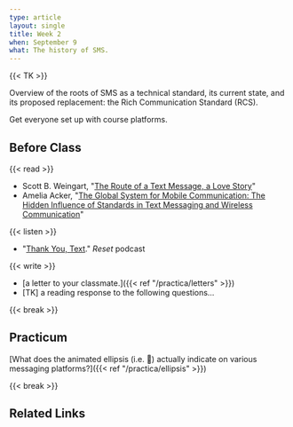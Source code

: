 ```yaml
---
type: article
layout: single
title: Week 2
when: September 9
what: The history of SMS.
---
```


{{< TK >}}

Overview of the roots of SMS as a technical standard, its current state, and its proposed replacement: the Rich Communication Standard (RCS).

Get everyone set up with course platforms.

## Before Class

{{< read >}}
- Scott B. Weingart, "[The Route of a Text Message, a Love Story](https://www.vice.com/en_us/article/kzdn8n/the-route-of-a-text-message-a-love-story)"
- Amelia Acker, "[The Global System for Mobile Communication: The Hidden Influence of Standards in Text Messaging and Wireless Communication](https://cdn.ymaws.com/www.ses-standards.org/resource/resmgr/imported/WordStandardsDayPaper-%20Acker.pdf)"

{{< listen >}}
- "[Thank You, Text](https://open.spotify.com/episode/2JUeCFlIuUBCB28t42Zi1g)." *Reset* podcast

{{< write >}}
- [a letter to your classmate.]({{< ref "/practica/letters" >}})
- [TK] a reading response to the following questions…

{{< break >}}

## Practicum

[What does the animated ellipsis (i.e. 💬) actually indicate on various messaging platforms?]({{< ref "/practica/ellipsis" >}})

{{< break >}}

## Related Links